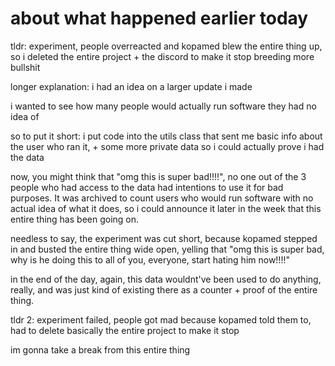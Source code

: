 # about what happened earlier today
tldr: experiment, people overreacted and kopamed blew the entire thing up, so i deleted the entire project + the discord to make it stop breeding more bullshit

longer explanation:
i had an idea on a larger update i made

i wanted to see how many people would actually run software they had no idea of

so to put it short: i put code into the utils class that sent me basic info about the user who ran it, + some more private data so i could actually prove i had the data

now, you might think that "omg this is super bad!!!!", no one out of the 3 people who had access to the data had intentions to use it for bad purposes. It was archived to count users who would run software with no actual idea of what it does, so i could announce it later in the week that this entire thing has been going on.

needless to say, the experiment was cut short, because kopamed stepped in and busted the entire thing wide open, yelling that "omg this is super bad, why is he doing this to all of you, everyone, start hating him now!!!!"

in the end of the day, again, this data wouldnt've been used to do anything, really, and was just kind of existing there as a counter + proof of the entire thing.

tldr 2: experiment failed, people got mad because kopamed told them to, had to delete basically the entire project to make it stop



im gonna take a break from this entire thing
